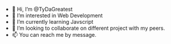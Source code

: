 - 👋 Hi, I’m @TyDaGreatest
- 👀 I’m interested in Web Development
- 🌱 I’m currently learning Javscript
- 💞️ I’m looking to collaborate on different project with my peers.
- 📫 You can reach me by message.

<!---
TyDaGreatest/TyDaGreatest is a ✨ special ✨ repository because its `README.md` (this file) appears on your GitHub profile.
You can click the Preview link to take a look at your changes.
--->
